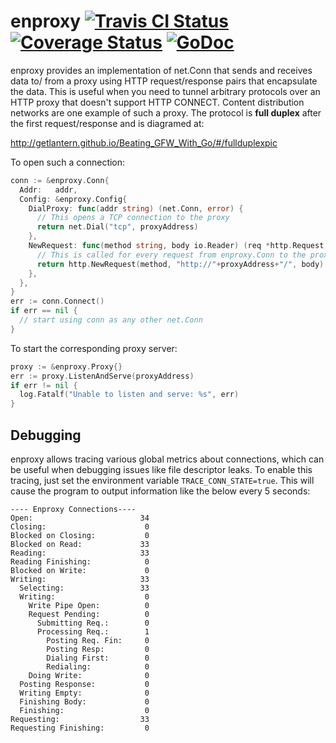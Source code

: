enproxy [![Travis CI Status](https://travis-ci.org/getlantern/enproxy.svg?branch=master)](https://travis-ci.org/getlantern/enproxy)&nbsp;[![Coverage Status](https://coveralls.io/repos/getlantern/enproxy/badge.png)](https://coveralls.io/r/getlantern/enproxy)&nbsp;[![GoDoc](https://godoc.org/github.com/getlantern/enproxy?status.png)](http://godoc.org/github.com/getlantern/enproxy)
==========

enproxy provides an implementation of net.Conn that sends and receives data to/
from a proxy using HTTP request/response pairs that encapsulate the data. This
is useful when you need to tunnel arbitrary protocols over an HTTP proxy that
doesn't support HTTP CONNECT.  Content distribution networks are one example of
such a proxy. The protocol is **full duplex** after the first request/response and is diagramed at:

http://getlantern.github.io/Beating_GFW_With_Go/#/fullduplexpic 

To open such a connection:

```go
conn := &enproxy.Conn{
  Addr:   addr,
  Config: &enproxy.Config{
    DialProxy: func(addr string) (net.Conn, error) {
      // This opens a TCP connection to the proxy
      return net.Dial("tcp", proxyAddress)
    },
    NewRequest: func(method string, body io.Reader) (req *http.Request, err error) {
      // This is called for every request from enproxy.Conn to the proxy
      return http.NewRequest(method, "http://"+proxyAddress+"/", body)
    },
  },
}
err := conn.Connect()
if err == nil {
  // start using conn as any other net.Conn
}
```

To start the corresponding proxy server:

```go
proxy := &enproxy.Proxy{}
err := proxy.ListenAndServe(proxyAddress)
if err != nil {
  log.Fatalf("Unable to listen and serve: %s", err)
}
```

## Debugging

enproxy allows tracing various global metrics about connections, which can be
useful when debugging issues like file descriptor leaks. To enable this tracing,
just set the environment variable `TRACE_CONN_STATE=true`. This will cause the
program to output information like the below every 5 seconds:

```
---- Enproxy Connections----
Open:                        34
Closing:                      0
Blocked on Closing:           0
Blocked on Read:             33
Reading:                     33
Reading Finishing:            0
Blocked on Write:             0
Writing:                     33
  Selecting:                 33
  Writing:                    0
    Write Pipe Open:          0
    Request Pending:          0
      Submitting Req.:        0
      Processing Req.:        1
        Posting Req. Fin:     0
        Posting Resp:         0       
        Dialing First:        0
        Redialing:            0
    Doing Write:              0
  Posting Response:           0
  Writing Empty:              0
  Finishing Body:             0
  Finishing:                  0
Requesting:                  33
Requesting Finishing:         0
```
